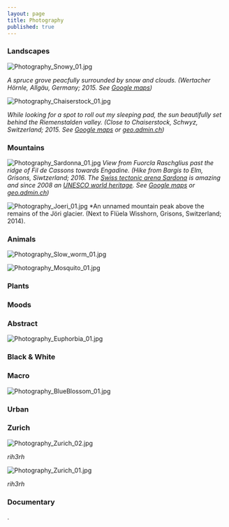 ```yaml
---
layout: page
title: Photography
published: true
---
```


<!---Whenever I can I spent my spare-time outdoors. Nature is recreation, inspiration, and playground all at the same time. And to me, it is the all-you-need, all-in-one package.-->

### Landscapes
![Photography_Snowy_01.jpg]({{site.baseurl}}/img/Photography_Snowy_01.jpg)
<!---{:.image-caption}-->
*A spruce grove peacfully surrounded by snow and clouds. (Wertacher Hörnle, Allgäu, Germany; 2015. See [Google maps](https://www.google.de/maps/place/Wertacher+H%C3%B6rnle/@47.5455537,10.3713793,14z/data=!3m1!4b1!4m5!3m4!1s0x479c88a0bc99ad3d:0x61830788aa4221e7!8m2!3d47.5455556!4d10.3888889!5m1!1e4))*  

![Photography_Chaiserstock_01.jpg]({{site.baseurl}}/img/Photography_Chaiserstock_01.jpg)
<!---{:.image-caption}-->
*While looking for a spot to roll out my sleeping pad, the sun beautifully set behind the Riemenstalden valley. (Close to Chaiserstock, Schwyz, Switzerland; 2015. See [Google maps](https://www.google.de/maps/place/Chaiserstock/@46.9283654,8.7198237,3181m/data=!3m2!1e3!4b1!4m5!3m4!1s0x4785465b7017563f:0x7ebcbd1e8cd02f7c!8m2!3d46.9283663!4d8.7285785) or [geo.admin.ch](https://map.geo.admin.ch/?lang=de&topic=ech&bgLayer=ch.swisstopo.pixelkarte-farbe&layers=ch.swisstopo.zeitreihen,ch.bfs.gebaeude_wohnungs_register,ch.bav.haltestellen-oev,ch.swisstopo.swisstlm3d-wanderwege&layers_visibility=false,false,false,false&layers_timestamp=18641231,,,&E=2697735.56&N=1198374.07&zoom=7.83192809488736))*  

### Mountains
![Photography_Sardonna_01.jpg]({{site.baseurl}}/img/Photography_Sardonna_01.jpg)
*View from Fuorcla Raschglius past the ridge of Fil de Cassons towards Engadine. (Hike from Bargis to Elm, Grisons, Siwtzerland; 2016. The [Swiss tectonic arena Sardona](https://www.eda.admin.ch/aboutswitzerland/en/home/dossiers/unesco-welterbe--schutz-universeller-schaetze-/tektonikarena-sardona.html) is amazing and since 2008 an [UNESCO world heritage](http://whc.unesco.org/en/list/1179). See [Google maps](https://www.google.de/maps/place/Fuorcla+Raschglius/@46.8836504,9.2649864,3183m/data=!3m1!1e3!4m5!3m4!1s0x4784d985ec903857:0xc5eb61c6409b873d!8m2!3d46.8875514!4d9.2581629) or [geo.admin.ch](https://map.geo.admin.ch/?lang=de&topic=ech&bgLayer=ch.swisstopo.pixelkarte-farbe&layers=ch.swisstopo.zeitreihen,ch.bfs.gebaeude_wohnungs_register,ch.bav.haltestellen-oev,ch.swisstopo.swisstlm3d-wanderwege&layers_visibility=false,false,false,false&layers_timestamp=18641231,,,&E=2739400.96&N=1194291.14&zoom=7.488594761554028))*

![Photography_Joeri_01.jpg]({{site.baseurl}}/img/Photography_Joeri_01.jpg)
*An unnamed mountain peak above the remains of the Jöri glacier. (Next to Flüela Wisshorn, Grisons, Switzerland; 2014). 

### Animals  
![Photography_Slow_worm_01.jpg]({{site.baseurl}}/img/Photography_Slow_worm_01.jpg)   

![Photography_Mosquito_01.jpg]({{site.baseurl}}/img/Photography_Mosquito_01.jpg) 

### Plants


### Moods



### Abstract
![Photography_Euphorbia_01.jpg]({{site.baseurl}}/img/Photography_Euphorbia_01.jpg)  

 

### Black & White



### Macro
![Photography_BlueBlossom_01.jpg]({{site.baseurl}}/img/Photography_BlueBlossom_01.jpg) 


### Urban


### Zurich
![Photography_Zurich_02.jpg]({{site.baseurl}}/img/Photography_Zurich_02.jpg)
<!---{:.image-caption}-->
*rih3rh*  

![Photography_Zurich_01.jpg]({{site.baseurl}}/img/Photography_Zurich_01.jpg)
<!---{:.image-caption}-->
*rih3rh* 


### Documentary





.
